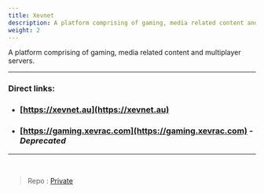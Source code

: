 ```yaml
---
title: Xevnet
description: A platform comprising of gaming, media related content and multiplayer servers.
weight: 2
---
```


A platform comprising of gaming, media related content and multiplayer servers.

---

### Direct links:

- ### [https://xevnet.au](https://xevnet.au)
- ### [https://gaming.xevrac.com](https://gaming.xevrac.com) - <i>Deprecated</i>

---

<br/>

> Repo : [Private](https://github.com/Xevrac)